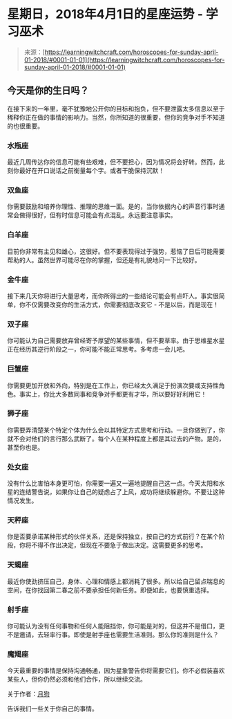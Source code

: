 <!--yml

类别：未分类

日期：2024年06月12日 18:17:31

-->

# 星期日，2018年4月1日的星座运势 - 学习巫术

> 来源：[https://learningwitchcraft.com/horoscopes-for-sunday-april-01-2018/#0001-01-01](https://learningwitchcraft.com/horoscopes-for-sunday-april-01-2018/#0001-01-01)

## 今天是你的生日吗？

在接下来的一年里，毫不犹豫地公开你的目标和抱负，但不要泄露太多信息以至于稀释你正在做的事情的影响力。当然，你所知道的很重要，但你的竞争对手不知道的也很重要。

### 水瓶座

最近几周传达你的信息可能有些艰难，但不要担心，因为情况将会好转。然而，此刻你最好在开口说话之前衡量每个字。或者干脆保持沉默！

### 双鱼座

你需要鼓励和培养你理性、推理的思维一面。是的，当你依据内心的声音行事时通常会做得很好，但有时信息可能会有点混乱。永远要注意事实。

### 白羊座

目前你非常有主见和雄心，这很好。但不要表现得过于强势，惹恼了日后可能需要帮助的人。虽然世界可能尽在你的掌握，但还是有礼貌地问一下比较好。

### 金牛座

接下来几天你将进行大量思考，而你所得出的一些结论可能会有点吓人。事实很简单，你不仅需要改变你的生活方式，你需要彻底改变它 - 不是以后，而是现在！

### 双子座

你可能认为自己需要放弃曾经寄予厚望的某些事情，但不要草率。由于思维星水星正在经历其逆行阶段之一，你可能不能正常思考。多考虑一会儿吧。

### 巨蟹座

你需要更加开放和外向，特别是在工作上，你已经太久满足于扮演次要或支持性角色。事实上，你比大多数同事和竞争对手都更有才华，所以要好好利用它！

### 狮子座

你需要弄清楚某个特定个体为什么会以其特定方式思考和行动。一旦你做到了，你就不会对他们的言行那么武断了。每个人在某种程度上都是其过去的产物。是的，甚至你也是。

### 处女座

没有什么比害怕本身更可怕，你需要一遍又一遍地提醒自己这一点。今天太阳和水星的连结警告说，如果你让自己的疑虑占了上风，成功将继续躲避你。不要让这种情况发生。

### 天秤座

你是否要承诺某种形式的伙伴关系，还是保持独立，按自己的方式前行？在某个阶段，你将不得不作出决定，但现在不要急于做出决定。这需要更多的思考。

### 天蝎座

最近你使劲挤压自己，身体、心理和情感上都消耗了很多。所以给自己留点喘息的空间，在你找回第二春之前不要承担任何新任务。即便如此，也要慎重选择。

### 射手座

你可能认为没有任何事物和任何人能阻挡你，你可能是对的，但这并不是借口，更不是邀请，去轻率行事。即使是射手座也需要生活准则。那么你的准则是什么？

### 魔羯座

今天最重要的事情是保持沟通畅通，因为星象警告你将需要它们。你不必假装喜欢某些人，但你仍然必须和他们合作，所以继续交流。

关于作者：[月狗](https://learningwitchcraft.com/profile/?tthayer/)

告诉我们一些关于你自己的事情。
